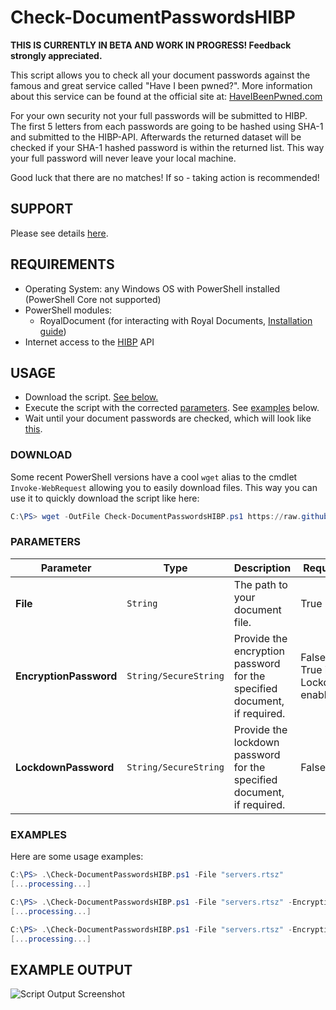 # Check-DocumentPasswordsHIBP

**THIS IS CURRENTLY IN BETA AND WORK IN PROGRESS! Feedback strongly appreciated.**

This script allows you to check all your document passwords against the famous and great service called "Have I been pwned?". More information about this service can be found at the official site at: [HaveIBeenPwned.com](https://haveibeenpwned.com)

For your own security not your full passwords will be submitted to HIBP. The first 5 letters from each passwords are going to be hashed using SHA-1 and submitted to the HIBP-API. Afterwards the returned dataset will be checked if your SHA-1 hashed password is within the returned list. This way your full password will never leave your local machine.

Good luck that there are no matches! If so - taking action is recommended!

## SUPPORT

Please see details [here](https://github.com/royalapplications/scripts/tree/master/README.md#support).

## REQUIREMENTS

- Operating System: any Windows OS with PowerShell installed (PowerShell Core not supported)
- PowerShell modules:
  - RoyalDocument (for interacting with Royal Documents, [Installation guide](https://content.royalapplications.com/Help/RoyalTS/V4/index.html?scripting_gettingstarted.htm))
- Internet access to the [HIBP](https://haveibeenpwned.com) API

## USAGE

- Download the script. [See below.](#download)
- Execute the script with the corrected [parameters](#parameters). See [examples](#examples) below.
- Wait until your document passwords are checked, which will look like [this](#example-output).

### DOWNLOAD

Some recent PowerShell versions have a cool `wget` alias to the cmdlet `Invoke-WebRequest` allowing you to easily download files. This way you can use it to quickly download the script like here:

```powershell
C:\PS> wget -OutFile Check-DocumentPasswordsHIBP.ps1 https://raw.githubusercontent.com/royalapplications/scripts/master/powershell/Check-DocumentPasswordsHIBP/Check-DocumentPasswordsHIBP.ps1
```

### PARAMETERS

| Parameter                 | Type          | Description | Required | Default |
| ------------------------- | ------------- | ----------- | -------- | ------- |
| **File**               | `String`              | The path to your document file. | True | *None* |
| **EncryptionPassword** | `String/SecureString` | Provide the encryption password for the specified document, if required. | False, True if Lockdown enabled. | *None* |
| **LockdownPassword**   | `String/SecureString` | Provide the lockdown password for the specified document, if required. | False | *None* |

### EXAMPLES

Here are some usage examples:

```powershell
C:\PS> .\Check-DocumentPasswordsHIBP.ps1 -File "servers.rtsz"
[...processing...]

C:\PS> .\Check-DocumentPasswordsHIBP.ps1 -File "servers.rtsz" -EncryptionPassword "EncryptionP@ssw0rd"
[...processing...]

C:\PS> .\Check-DocumentPasswordsHIBP.ps1 -File "servers.rtsz" -EncryptionPassword "EncryptionP@ssw0rd" -LockdownPassword "LockdownP@ssw0rd"
[...processing...]
```

## EXAMPLE OUTPUT

![Script Output Screenshot](https://raw.githubusercontent.com/royalapplications/scripts/master/powershell/Check-DocumentPasswordsHIBP/screenshots/Check-DocumentPasswordsHIBP-1.jpg)
